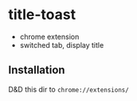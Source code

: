 # title-toast

- chrome extension
- switched tab, display title

## Installation

D&D this dir to `chrome://extensions/`
